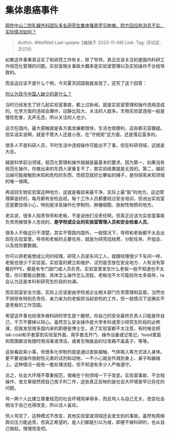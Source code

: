 # 集体患癌事件
[网传中山二院乳腺外科团队多名研究生集体罹患罕见肿瘤，院方回应称消息不实，实际情况如何？](https://www.zhihu.com/question/629355942/answer/3282066328)

> Author: #NellNell
> Last update: [编辑于 2023-11-09]
> Link:
> Tag:
> 评论区:
> 泛讨论:

如果这件事果真证实了和研究工作有关，除了导师，真正应该关注的是国内科研工作规范化管理的问题。实验室相关事故大概率是实验室管理以及实验操作不合规导致的。

而且这应该不是什么个例。今天夏天回国我就发现了，还写了这个回答：

[你认为现今中国人缺少的是什么？](https://www.zhihu.com/question/615374033/answer/3150976775?utm_psn=1705749138048753664)

当时已经发生了好几起实验室事故，都上过新闻，就是实验室管理和操作违规造成的。化学方面的违规会爆炸，动静比较大，关注的人就多。生物实验室违规一般是慢性危害，无声无息，所以关注的人也少。

这次在国内，最大感触就是各方面发展都很快，生活也很便利，这些都无容置疑。但实话实说啊，就是不管大人还是小孩，在“守规矩”这方面，还是落后蛮多的。

很多人不是科研人员，平时生活中违规操作可能出不了事，但在科研领域，这就是大忌。

越是科学前沿领域，规范化管理和操作就越是最基本的要求。因为第一，如果没有规范化操作，你做出来的东西人家重复不了，那实验结果就是无效的。第二，越前沿越可能接触到未知和危险的东西，而规范就好比攀岩的绳子，是你探索未知领域的唯一保障。

再说回生物实验室这种地方，这就是看起来最干净，实际上最“脏”的地方。这边管理算是好的，每月都有安检巡视，每个工作人员都要经过安全培训，但进出实验室还是要加倍小心，特别是涉及操作化学制剂、肿瘤细胞、放射性物质的地方。

老实说，很多人指责导师和老板，不是说他们没责任啊，但真正应该为实验室事故负责而被很多人忽视的，**是学校或企业的实验室管理人员和安全检查人员**。

很多人不做这行不清楚，其实不管国内国外，一般情况下，导师和老板都不太会出现在实验室里。导师和老板的主要任务，就是为研究找经费、分配任务、开组会、以及找你要数据。

你可以把老板想成公司的经理，研究人员是车间工人，就跟经理很少下车间一样，老板也很少下实验室。实验室的建立和维护、试剂是否放在安全地方、人有没有穿戴好PPE，都是有专门部门或人员负责。实验室里发生什么老板一般不知道也不太管。你只要能出数据，具体怎么操作怎么流程，老板也不大可能给你太多指导，ta会认为这是本科和研究生阶段的功课。

而实验室安全方面，实际上应该是由学校或企业相关部门负责管理和监督。当然也不排除有特别负责任、亲力亲为的老板担当起安检的工作，但一般情况下这确实不是老板的工作范围。

希望这件事也给很多做科研的学生提个醒吧，你自己的安全最终负责人只能是你自己，千万不要掉以轻心。虽然怎么安全操作是大学本科或至少研究生阶段的必修课，但我发现很多国内来的即便是博士生，进了实验室都不太注意，有时候会把lab coat和手套穿到实验室外面，用手套去开门、操作设备或记笔记，hood里面和周围都没有随时用消毒液清洁，或者生物废品的垃圾箱不盖盖子，等等。

这些看起来小事，但很多化学制剂就是通过皮肤接触、气体吸入等方式进入身体。更不要说操作放射性元素的试剂和动物，一不小心就会外溅到身上、桌子和器械上。这种情况一般有一套处理流程，但不知道有多少人严格遵守。

总之，社会大环境不尊重规范，很难在个别领域一下子改变。实验室事故、不合规操作、发文章居然把自己孩子列二作，这些真正反映的是社会大环境里早已存在的问题。

骂一两个人比建立尊重规范的社会环境简单得多，而且骂人与自己无关，改变社会相当于自己也得改变，所以没人喜欢。

但人骂完了，这种模式不改变，其他实验室或领域还会发生别的事故。虽然有网络舆论压力能追责，但真正希望的，是人们都能引以为戒，即便不做科研的，也从自己做起，慢慢改变吧。